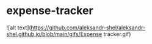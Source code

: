 # expense-tracker


![alt text](https://github.com/aleksandr-shel/aleksandr-shel.github.io/blob/main/gifs/Expense tracker.gif)
